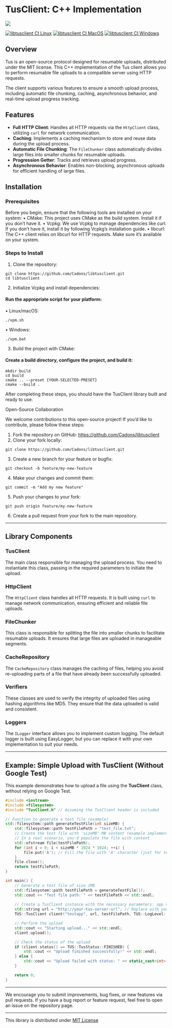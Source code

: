 # TusClient: C++ Implementation
![](https://tus.io/_astro/banner.6876e69d.png)

[![libtusclient CI Linux](https://github.com/Cadons/libtusclient/actions/workflows/linux-workflow.yml/badge.svg)](https://github.com/Cadons/libtusclient/actions/workflows/linux-workflow.yml)
[![libtusclient CI MacOS](https://github.com/Cadons/libtusclient/actions/workflows/mac-workflow.yml/badge.svg)](https://github.com/Cadons/libtusclient/actions/workflows/mac-workflow.yml)
[![libtusclient CI Windows](https://github.com/Cadons/libtusclient/actions/workflows/windows-workflow.yml/badge.svg)](https://github.com/Cadons/libtusclient/actions/workflows/windows-workflow.yml)

## Overview
Tus is an open-source protocol designed for resumable uploads, distributed under the MIT license. This C++ implementation of the Tus client allows you to perform resumable file uploads to a compatible server using HTTP requests.

The client supports various features to ensure a smooth upload process, including automatic file chunking, caching, asynchronous behavior, and real-time upload progress tracking.

## Features
- **Full HTTP Client**: Handles all HTTP requests via the `HttpClient` class, utilizing `curl` for network communication.
- **Caching**: Implements a caching mechanism to store and reuse data during the upload process.
- **Automatic File Chunking**: The `FileChunker` class automatically divides large files into smaller chunks for resumable uploads.
- **Progression Getter**: Tracks and retrieves upload progress.
- **Asynchronous Behavior**: Enables non-blocking, asynchronous uploads for efficient handling of large files.

## Installation

### Prerequisites

Before you begin, ensure that the following tools are installed on your system:
•	CMake: This project uses CMake as the build system. Install it if you don’t have it.
•	Vcpkg: We use Vcpkg to manage dependencies like curl. If you don’t have it, install it by following Vcpkg’s installation guide.
•	libcurl: The C++ client relies on libcurl for HTTP requests. Make sure it’s available on your system.

### Steps to Install
1.	Clone the repository:
```
git clone https://github.com/Cadons/libtusclient.git
cd libtusclient
```

2.	Initialize Vcpkg and install dependencies:
#### Run the appropriate script for your platform:
•	Linux/macOS:
```
./vpm.sh
```

•	Windows:
```
./vpm.bat
```

3.	Build the project with CMake:
#### Create a build directory, configure the project, and build it:
```
mkdir build
cd build
cmake .. --preset {YOUR-SELECTED-PRESET}
cmake --build .
```
After completing these steps, you should have the TusClient library built and ready to use.

Open-Source Collaboration

We welcome contributions to this open-source project! If you’d like to contribute, please follow these steps:
1.	Fork the repository on GitHub: https://github.com/Cadons/libtusclient
2.	Clone your fork locally:
```
git clone https://github.com/Cadons/libtusclient.git
```

3.	Create a new branch for your feature or bugfix:
```
git checkout -b feature/my-new-feature
```
4.	Make your changes and commit them:
```
git commit -m "Add my new feature"
```
5.	Push your changes to your fork:
```
git push origin feature/my-new-feature
```

6.	Create a pull request from your fork to the main repository.

---

## Library Components

### **TusClient**
The main class responsible for managing the upload process. You need to instantiate this class, passing in the required parameters to initiate the upload.

### **HttpClient**
The `HttpClient` class handles all HTTP requests. It is built using `curl` to manage network communication, ensuring efficient and reliable file uploads.

### **FileChunker**
This class is responsible for splitting the file into smaller chunks to facilitate resumable uploads. It ensures that large files are uploaded in manageable segments.

### **CacheRepository**
The `CacheRepository` class manages the caching of files, helping you avoid re-uploading parts of a file that have already been successfully uploaded.

### **Verifiers**
These classes are used to verify the integrity of uploaded files using hashing algorithms like MD5. They ensure that the data uploaded is valid and consistent.

### **Loggers**
The `ILogger` interface allows you to implement custom logging. The default logger is built using EasyLogger, but you can replace it with your own implementation to suit your needs.

---

## **Example: Simple Upload with TusClient (Without Google Test)**

This example demonstrates how to upload a file using the **TusClient** class, without relying on Google Test.

```cpp
#include <iostream>
#include <filesystem>
#include "TusClient.h" // Assuming the TusClient header is included

// Function to generate a test file (example)
std::filesystem::path generateTestFile(int sizeMB) {
    std::filesystem::path testFilePath = "test_file.txt";
    // Create the test file with 'sizeMB' MB content (example implementation)
    // In a real scenario, you'd populate the file with content
    std::ofstream file(testFilePath);
    for (int i = 0; i < sizeMB * 1024 * 1024; ++i) {
        file.put('A'); // Fill the file with 'A' character (just for testing)
    }
    file.close();
    return testFilePath;
}

int main() {
    // Generate a test file of size 1MB
    std::filesystem::path testFilePath = generateTestFile(1);
    std::cout << "Test file path: " << testFilePath << std::endl;
    
    // Create a TusClient instance with the necessary parameters: app name, server URL, file path, and log level
    std::string url = "http://your-tus-server-url"; // Replace with your server URL
    TUS::TusClient client("testapp", url, testFilePath, TUS::LogLevel::INFO);

    // Perform the upload
    std::cout << "Starting upload..." << std::endl;
    client.upload();

    // Check the status of the upload
    if (client.status() == TUS::TusStatus::FINISHED) {
        std::cout << "Upload finished successfully!" << std::endl;
    } else {
        std::cout << "Upload failed with status: " << static_cast<int>(client.status()) << std::endl;
    }

    return 0;
}
```

--- 

We encourage you to submit improvements, bug fixes, or new features via pull requests. If you have a bug report or feature request, feel free to open an issue on the repository page.

---
This library is distributed under [MIT License](LICENSE) 
